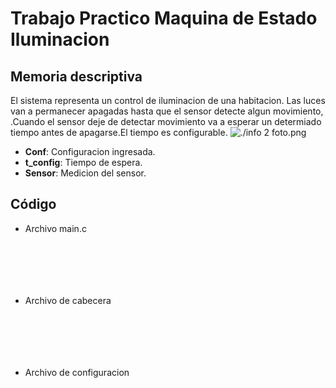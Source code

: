 # Trabajo Practico Maquina de Estado Iluminacion

## Memoria descriptiva

El sistema representa un control de iluminacion de una habitacion. Las luces van a permanecer apagadas hasta que el sensor detecte algun movimiento, .Cuando el sensor deje de detectar movimiento va a esperar un determiado tiempo antes de apagarse.El tiempo es configurable.
![./info 2 foto.png](https://github.com/alexander-james8904/Trabajo-Practico-Maquina-de-Estado-Iluminacion/blob/master/Info%202%20foto.png)

- __Conf__: Configuracion ingresada.
- __t_config__: Tiempo de espera.
- __Sensor__: Medicion del sensor.

## Código

- Archivo main.c


```c







```

- Archivo de cabecera


```c







```

- Archivo de configuracion


```c







```
